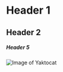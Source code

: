 # Header 1
## Header 2
##### Header 5


![Image of Yaktocat](https://octodex.github.com/images/yaktocat.png)
